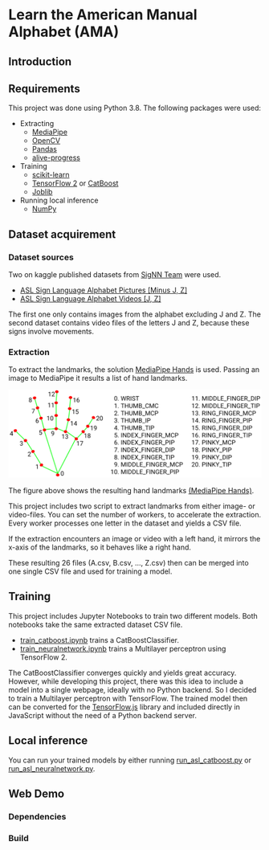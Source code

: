 # Learn the American Manual Alphabet (AMA) 

## Introduction
 
## Requirements
This project was done using Python 3.8. The following packages were used:

* Extracting
  * [MediaPipe](https://google.github.io/mediapipe/getting_started/python)
  * [OpenCV](https://docs.opencv.org/4.x/d6/d00/tutorial_py_root.html)
  * [Pandas](https://pandas.pydata.org/)
  * [alive-progress](https://github.com/rsalmei/alive-progress)
* Training
  * [scikit-learn](https://scikit-learn.org/stable/)
  * [TensorFlow 2](https://www.tensorflow.org/install?hl=en) or [CatBoost](https://catboost.ai/)
  * [Joblib](https://joblib.readthedocs.io/)
* Running local inference
  * [NumPy](https://numpy.org/)

## Dataset acquirement
### Dataset sources
Two on kaggle published datasets from [SigNN Team](https://www.kaggle.com/signnteam) were used.

* [ASL Sign Language Alphabet Pictures \[Minus J, Z\]](https://www.kaggle.com/datasets/signnteam/asl-sign-language-pictures-minus-j-z)
* [ASL Sign Language Alphabet Videos \[J, Z\]](https://www.kaggle.com/datasets/signnteam/asl-sign-language-alphabet-videos-j-z)

The first one only contains images from the alphabet excluding J and Z.
The second dataset contains video files of the letters J and Z, because these signs involve movements.

### Extraction
To extract the landmarks, the solution [MediaPipe Hands](https://google.github.io/mediapipe/solutions/hands) is used.
Passing an image to MediaPipe it results a list of hand landmarks.  

<a href="https://google.github.io/mediapipe/solutions/hands#hand-landmark-model">
    <img title="21 hand landmarks" alt="21 hand landmarks" src="docs/hand_landmarks.png">
</a>

The figure above shows the resulting hand landmarks [(MediaPipe Hands)](https://google.github.io/mediapipe/solutions/hands#hand-landmark-model).

This project includes two script to extract landmarks from either image- or video-files.
You can set the number of workers, to accelerate the extraction.
Every worker processes one letter in the dataset and yields a CSV file.

If the extraction encounters an image or video with a left hand, it mirrors the x-axis of the landmarks, so it behaves like a right hand.

These resulting 26 files (A.csv, B.csv, ..., Z.csv) then can be merged into one single CSV file and used for training a model.

## Training
This project includes Jupyter Notebooks to train two different models.
Both notebooks take the same extracted dataset CSV file.

* [train_catboost.ipynb](train/train_catboost.ipynb) trains a CatBoostClassifier.
* [train_neuralnetwork.ipynb](train/train_neuralnetwork.ipynb) trains a Multilayer perceptron using TensorFlow 2.

The CatBoostClassifier converges quickly and yields great accuracy.
However, while developing this project, there was this idea to include a model into a single webpage,
ideally with no Python backend. So I decided to train a Multilayer perceptron with TensorFlow. The trained
model then can be converted for the [TensorFlow.js](https://www.tensorflow.org/js) library and included directly in 
JavaScript without the need of a Python backend server.

## Local inference
You can run your trained models by either running [run_asl_catboost.py](run_asl_catboost.py) or [run_asl_neuralnetwork.py](run_asl_neuralnetwork.py).

## Web Demo
### Dependencies
### Build
